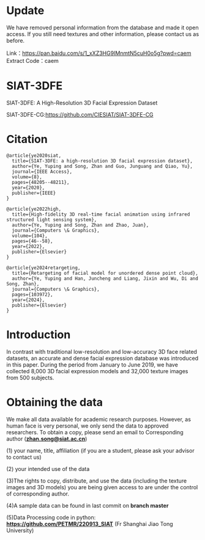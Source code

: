 # Update

We have removed personal information from the database and made it open access. If you still need textures and other information, please contact us as before.

Link：https://pan.baidu.com/s/1_xXZ3HG9IMnmtN5cuH0o5g?pwd=caem 
Extract Code：caem

# SIAT-3DFE
SIAT-3DFE: A High-Resolution 3D Facial Expression Dataset

SIAT-3DFE-CG:https://github.com/CIESIAT/SIAT-3DFE-CG

# Citation
```
@article{ye2020siat,
  title={SIAT-3DFE: a high-resolution 3D facial expression dataset},
  author={Ye, Yuping and Song, Zhan and Guo, Junguang and Qiao, Yu},
  journal={IEEE Access},
  volume={8},
  pages={48205--48211},
  year={2020},
  publisher={IEEE}
}

@article{ye2022high,
  title={High-fidelity 3D real-time facial animation using infrared structured light sensing system},
  author={Ye, Yuping and Song, Zhan and Zhao, Juan},
  journal={Computers \& Graphics},
  volume={104},
  pages={46--58},
  year={2022},
  publisher={Elsevier}
}

@article{ye2024retargeting,
  title={Retargeting of facial model for unordered dense point cloud},
  author={Ye, Yuping and Han, Juncheng and Liang, Jixin and Wu, Di and Song, Zhan},
  journal={Computers \& Graphics},
  pages={103972},
  year={2024},
  publisher={Elsevier}
}
```



# Introduction
In contrast with traditional low-resolution and low-accuracy 3D face related datasets, an accurate and dense facial expression database was introduced in this paper. During the period from January to June 2019, we have collected 8,000 3D facial expression models and 32,000 texture images from 500 subjects.

# Obtaining the data

We make all  data available for academic research purposes. However, as human face is very personal, we only send the data to approved researchers. To obtain a copy, please send an email to Corresponding author (**zhan.song@siat.ac.cn**)

(1) your name, title, affiliation (if you are a student, please ask your advisor to contact us)

(2) your intended use of the data

(3)The rights to copy, distribute, and use the data (including the texture images and 3D models) you are being given access to are under the control of corresponding author. 

(4)A sample data can be found in last commit on **branch master**

(5)Data Processing code in python: **https://github.com/PETMR/220913_SIAT** (Fr Shanghai Jiao Tong University)
